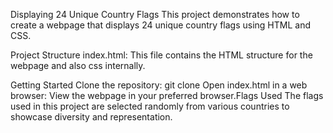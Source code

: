 Displaying 24 Unique Country Flags
This project demonstrates how to create a webpage that displays 24 unique country flags using HTML and CSS.

Project Structure
index.html: This file contains the HTML structure for the webpage and also css internally.

Getting Started
Clone the repository: git clone <repository-url>
Open index.html in a web browser: View the webpage in your preferred browser.Flags Used
The flags used in this project are selected randomly from various countries to showcase diversity and representation.   
